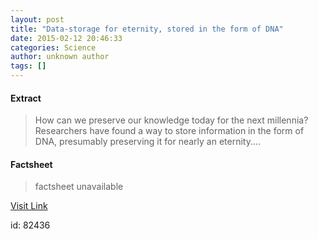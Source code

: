 ```yaml
---
layout: post
title: "Data-storage for eternity, stored in the form of DNA"
date: 2015-02-12 20:46:33
categories: Science
author: unknown author
tags: []
---
```



#### Extract
>How can we preserve our knowledge today for the next millennia? Researchers have found a way to store information in the form of DNA, presumably preserving it for nearly an eternity....

#### Factsheet
>factsheet unavailable

[Visit Link](http://feeds.sciencedaily.com/~r/sciencedaily/~3/hz_bs9wKdTQ/150212154633.htm)

id:   82436
